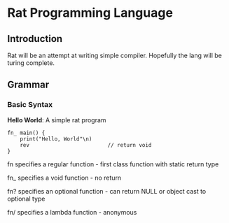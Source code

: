 # Rat Programming Language

## Introduction

Rat will be an attempt at writing simple compiler. Hopefully the lang will be turing complete. 

## Grammar


### Basic Syntax

**Hello World**: A simple rat program

    fn_ main() {
        print("Hello, World"\n)
        rev                         // return void
    }

fn specifies a regular function - first class function with static return type

fn_ specifies a void function - no return 

fn? specifies an optional function - can return NULL or object cast to optional type

fn/ specifies a lambda function - anonymous 
